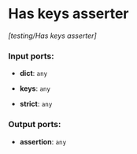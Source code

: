 # Has keys asserter

_[testing/Has keys asserter]_

### Input ports:

* __dict__: ` any `


* __keys__: ` any `


* __strict__: ` any `

### Output ports:

* __assertion__: ` any `

